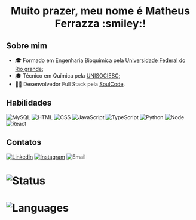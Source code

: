 <h1 align=center>Muito prazer, meu nome é Matheus Ferrazza :smiley:!</h1>


## Sobre mim
* :mortar_board: Formado em Engenharia Bioquímica pela [Universidade Federal do Rio grande](https://www.furg.br);
* :mortar_board: Técnico em Química pela [UNISOCIESC](https://www.unisociesc.com.br);
* :man_technologist: Desenvolvedor Full Stack pela [SoulCode](https://soulcode.com).

## Habilidades
![MySQL](https://img.shields.io/badge/MySQL-white?style=for-the-badge&logo=mysql&logoColor=blue)
![HTML](https://img.shields.io/badge/HTML%205-orange?style=for-the-badge&logo=html5&logoColor=white)
![CSS](https://img.shields.io/badge/CSS%203-blue?style=for-the-badge&logo=css3&logoColor=white)
![JavaScript](https://img.shields.io/badge/JavaScript-yellow?style=for-the-badge&logo=javascript&logoColor=white)
![TypeScript](https://img.shields.io/badge/TypeScript-blue?style=for-the-badge&logo=typescript&logoColor=white)
![Python](https://img.shields.io/badge/Python-red?style=for-the-badge&logo=python&logoColor=white)
![Node](https://img.shields.io/badge/Node-black?style=for-the-badge&logo=node.js&logoColor=green)
![React](https://img.shields.io/badge/React-black?style=for-the-badge&logo=react&logoColor=blue)

## Contatos
[![Linkedin](https://img.shields.io/badge/-LinkedIn-blue?style=flat-square&logo=Linkedin&logoColor=white)](https://www.linkedin.com/in/matheus-ferrazza-52138219b/)
[![Instagram](https://img.shields.io/badge/-Instagram-violet?style=flat-square&logo=Instagram&logoColor=white)](https://www.instagram.com/ferrazzam_/)
![Email](https://img.shields.io/badge/-matheusferrazza@gmail.com-blue?style=flat-square&logo=microsoft-outlook&logoColor=white)

# ![Status](https://github-readme-stats.vercel.app/api?username=maferfan&show_icons=true&theme=great-gatsby&custom_title=Matheus%20Ferrazza%20GitHub%20status)
# ![Languages](https://github-readme-stats.vercel.app/api/top-langs/?username=maferfan&layout=compact&theme=great-gatsby&custom_title=Linguagens%20mais%20usadas)
